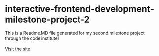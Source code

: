 # interactive-frontend-development-milestone-project-2
This is a Readme.MD file generated for my second milestone project through the code institute!
<br>
<br>
[Visit the site](https://mattyturn95.github.io/interactive-frontend-development-milestone-project-2/)